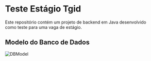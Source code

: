 # Teste Estágio Tgid

Este repositório contém um projeto de backend em Java desenvolvido como teste para uma vaga de estágio.

## Modelo do Banco de Dados

![DBModel](https://github.com/user-attachments/assets/2935acb2-925e-4d99-a84b-71541c620cbf)


